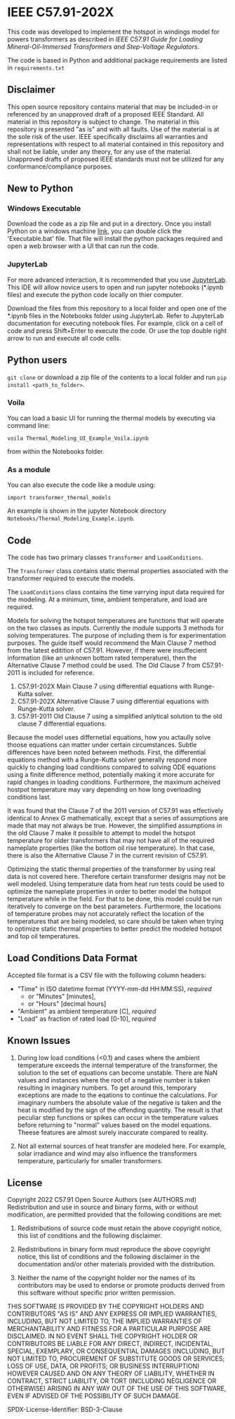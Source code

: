 # IEEE C57.91-202X

This code was developed to implement the hotspot in windings model for powers transformers as described in _IEEE C57.91 Guide for Loading Mineral-Oil-Immersed Transformers and Step-Voltage Regulators_.

The code is based in Python and additional package requirements are listed in `requirements.txt`

## Disclaimer

This open source repository contains material that may be included-in or referenced by an unapproved draft of a proposed IEEE Standard. All material in this repository is subject to change. The material in this repository is presented "as is" and with all faults. Use of the material is at the sole risk of the user. IEEE specifically disclaims all warranties and representations with respect to all material contained in this repository and shall not be liable, under any theory, for any use of the material. Unapproved drafts of proposed IEEE standards must not be utilized for any conformance/compliance purposes.

## New to Python

### Windows Executable

Download the code as a zip file and put in a directory. Once you install Python on a windows machine [link](https://learn.microsoft.com/en-us/windows/python/beginners), you can double click the 'Executable.bat' file. That file will install the python packages required and open a web browser with a UI that can run the code.

### JupyterLab

For more advanced interaction, it is recommended that you use [JupyterLab](https://github.com/jupyterlab/jupyterlab-desktop#installation).  This IDE will allow novice users to open and run jupyter notebooks (*.ipynb files) and execute the python code locally on thier computer.

Download the files from this repository to a local folder and open one of the *.ipynb files in the Notebooks folder using JupyterLab.  Refer to JupyterLab documentation for executing notebook files. For example, click on a cell of code and press Shift+Enter to execute the code.  Or use the top double right arrow to run and execute all code cells.

## Python users

`git clone` or download a zip file of the contents to a local folder and run `pip install <path_to_folder>`.

### Voila

You can load a basic UI for running the thermal models by executing via command line:

`voila Thermal_Modeling_UI_Example_Voila.ipynb` 

from within the Notebooks folder.

### As a module

You can also execute the code like a module using:

`import transformer_thermal_models`

An example is shown in the jupyter Notebook directory `Notebooks/Thermal_Modeling_Example.ipynb`.

## Code

The code has two primary classes `Transformer` and `LoadConditions`.  

The `Transformer` class contains static thermal properties associated with the transformer required to execute the models. 

The `LoadConditions` class contains the time varrying input data required for the modeling.  At a minimum, time, ambient temperature, and load are required.

Models for solving the hotspot temperatures are functions that will operate on the two classes as inputs.  Currently the module supports 3 methods for solving temperatures. The purpose of including them is for experimentation purposes. The guide itself would recommend the Main Clause 7 method from the latest editition of C57.91.  However, if there were insuffecient information (like an unknown bottom rated temperature), then the Alternative Clause 7 method could be used. The Old Clause 7 from C57.91-2011 is included for reference.

1.   C57.91-202X Main Clause 7 using differential equations with Runge-Kutta solver. 
1.   C57.91-202X Alternative Clause 7 using differential equations with Runge-Kutta solver. 
1.   C57.91-2011 Old Clause 7 using a simplified anlytical solution to the old clause 7 differential equations. 

Because the model uses differnetial equations, how you actaully solve thoose equations can matter under certain circumstances. Subtle differences have been noted between methods.  First, the differential equations method with a Runge-Kutta solver generally respond more quickly to changing load conditions compared to solving ODE equations using a finite difference method, potentially making it more accurate for rapid changes in loading conditions.  Furthermore, the maximum acheived hostpot temperature may vary depending on how long overloading conditions last.  

It was found that the Clause 7 of the 2011 version of C57.91 was effectively identical to Annex G mathematically, except that a series of assumptions are made that may not always be true.  However, the simplified assumptions in the old Clause 7 make it possible to attempt to model the hotspot temperature for older transformers that may not have all of the required nameplate properties (like the bottom oil rise temperature).  In that case, there is also the Alternative Clause 7 in the current revision of C57.91.

Optimizing the static thermal properties of the transformer by using real data is not covered here.  Therefore certain transformer designs may not be well modeled. Using temperature data from heat run tests could be used to optimize the nameplate properties in order to better model the hotspot temperature while in the field.  For that to be done, this model could be run iteratively to converge on the best parameters. Furthermore, the locations of temperature probes may not accurately reflect the location of the temperatures that are being modeled, so care should be taken when trying to optimize static thermal properties to better predict the modeled hotspot and top oil temperatures.

## Load Conditions Data Format

Accepted file format is a CSV file with the following column headers:

- "Time" in ISO datetime format (YYYY-mm-dd HH:MM:SS), _required_
    - or "Minutes" [minutes],
    - or "Hours" [decimal hours]
- "Ambient" as ambient temperature [C], _required_
- "Load" as fraction of rated load [0-10], _required_

## Known Issues

1. During low load conditions (<0.1) and cases where the ambient temperature exceeds the internal temperature of the transformer, the solution to the set of equations can become unstable. There are NaN values and instances where the root of a negative number is taken resulting in imaginary numbers.  To get around this, temporary exceptions are made to the eqations to continue the calculations.  For imaginary numbers the absolute value of the negative is taken and the heat is modified by the sign of the offending quantity.  The result is that peculiar step functions or spikes can occur in the temperature values before returning to "normal" values based on the model equations. Theese features are almost surely inaccurate compared to reality.

2. Not all external sources of heat transfer are modeled here.  For example, solar irradiance and wind may also influence the transformers temperature, particularly for smaller transformers.


## License 

Copyright 2022 C57.91 Open Source Authors (see AUTHORS.md)
Redistribution and use in source and binary forms, with or without modification, are permitted provided that the following conditions are met:


1. Redistributions of source code must retain the above copyright notice, this list of conditions and the following disclaimer.


2. Redistributions in binary form must reproduce the above copyright notice, this list of conditions and the following disclaimer in the documentation and/or other materials provided with the distribution.


3. Neither the name of the copyright holder nor the names of its contributors may be used to endorse or promote products derived from this software without specific prior written permission.


THIS SOFTWARE IS PROVIDED BY THE COPYRIGHT HOLDERS AND CONTRIBUTORS "AS IS" AND ANY EXPRESS OR IMPLIED WARRANTIES, INCLUDING, BUT NOT LIMITED TO, THE IMPLIED WARRANTIES OF MERCHANTABILITY AND FITNESS FOR A PARTICULAR PURPOSE ARE DISCLAIMED. IN NO EVENT SHALL THE COPYRIGHT HOLDER OR CONTRIBUTORS BE LIABLE FOR ANY DIRECT, INDIRECT, INCIDENTAL, SPECIAL, EXEMPLARY, OR CONSEQUENTIAL DAMAGES (INCLUDING, BUT NOT LIMITED TO, PROCUREMENT OF SUBSTITUTE GOODS OR SERVICES; LOSS OF USE, DATA, OR PROFITS; OR BUSINESS INTERRUPTION) HOWEVER CAUSED AND ON ANY THEORY OF LIABILITY, WHETHER IN CONTRACT, STRICT LIABILITY, OR TORT (INCLUDING NEGLIGENCE OR OTHERWISE) ARISING IN ANY WAY OUT OF THE USE OF THIS SOFTWARE, EVEN IF ADVISED OF THE POSSIBILITY OF SUCH DAMAGE.

SPDX-License-Identifier: BSD-3-Clause

